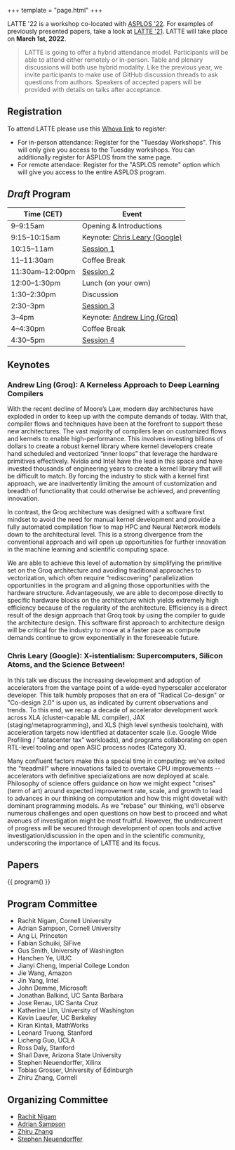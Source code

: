 +++
template = "page.html"
+++

LATTE '22 is a workshop co-located with [ASPLOS '22][asplos-22]. For examples
of previously presented papers, take a look at [LATTE '21][latte-21].
LATTE will take place on **March 1st, 2022**.

> LATTE is going to offer a hybrid attendance model. Participants will be able to attend either remotely or in-person. Table and plenary discussions will both use hybrid modality. Like the previous year, we invite participants to make use of GitHub discussion threads to ask questions from authors. Speakers of accepted papers will be provided with details on talks after acceptance.

## Registration

To attend LATTE please use this [Whova link][whova] to register:
- For in-person attendance: Register for the "Tuesday Workshops". This will only give you access to the Tuesday workshops. You can additionally register for ASPLOS from the same page.
- For remote attendace: Register for the "ASPLOS remote" option which will give you access to the entire ASPLOS program.


## *Draft* Program

| Time (CET) | Event |
|-------------|-------|
| 9–9:15am | Opening & Introductions |
| 9:15–10:15am | Keynote: [Chris Leary (Google)](#chris-leary-google-x-istentialism-supercomputers-silicon-atoms-and-the-science-between) |
| 10:15–11am | [Session 1](#session-1) |
| 11–11:30am | Coffee Break |
| 11:30am–12:00pm | [Session 2](#session-2) |
| 12:00–1:30pm | Lunch (on your own) |
| 1:30–2:30pm | Discussion |
| 2:30–3pm | [Session 3](#session-3) |
| 3–4pm | Keynote: [Andrew Ling (Groq)](#andrew-ling-groq-a-kerneless-approach-to-deep-learning-compilers) |
| 4–4:30pm | Coffee Break |
| 4:30–5pm | [Session 4](#session-4) |

## Keynotes

### Andrew Ling (Groq): A Kerneless Approach to Deep Learning Compilers

With the recent decline of Moore’s Law, modern day architectures have exploded in order to keep up with the compute demands of today. With that, compiler flows and techniques have been at the forefront to support these new architectures.  The vast majority of compilers lean on customized flows and kernels to enable high-performance. This involves investing billions of dollars to create a robust kernel library where kernel developers create hand scheduled and vectorized “inner loops” that leverage the hardware primitives effectively.  Nvidia and Intel have the lead in this space and have invested thousands of engineering years to create a kernel library that will be difficult to match. By forcing the industry to stick with a kernel first approach, we are inadvertently limiting the amount of customization and breadth of functionality that could otherwise be achieved, and preventing innovation.

In contrast, the Groq architecture was designed with a software first mindset to avoid the need for manual kernel development and provide a fully automated compilation flow to map HPC and Neural Network models down to the architectural level. This is a strong divergence from the conventional approach and will open up opportunities for further innovation in the machine learning and scientific computing space.

We are able to achieve this level of automation by simplifying the primitive set on the Groq architecture and avoiding traditional approaches to vectorization, which often require “rediscovering” parallelization opportunities in the program and aligning those opportunities with the hardware structure.  Advantageously, we are able to decompose directly to specific hardware blocks on the architecture which yields extremely high efficiency because of the regularity of the architecture. Efficiency is a direct result of the design approach that Groq took by using the compiler to guide the architecture design. This software first approach to architecture design will be critical for the industry to move at a faster pace as compute demands continue to grow exponentially in the foreseeable future.

### Chris Leary (Google): X-istentialism: Supercomputers, Silicon Atoms, and the Science Between!

In this talk we discuss the increasing development and adoption of accelerators from the vantage point of a wide-eyed hyperscaler accelerator developer. This talk humbly proposes that an era of "Radical Co-design" or "Co-design 2.0" is upon us, as indicated by current observations and trends. To this end, we recap a decade of accelerator development work across XLA (cluster-capable ML compiler), JAX (staging/metaprogramming), and XLS (high level synthesis toolchain), with acceleration targets now identified at datacenter scale (i.e. Google Wide Profiling / "datacenter tax" workloads), and programs collaborating on open RTL-level tooling and open ASIC process nodes (Category X).

Many confluent factors make this a special time in computing: we've exited the "treadmill" where innovations failed to overtake CPU improvements -- accelerators with definitive specializations are now deployed at scale. Philosophy of science offers guidance on how we might expect "crises" (term of art) around expected improvement rate, scale, and growth to lead to advances in our thinking on computation and how this might dovetail with dominant programming models. As we "rebase" our thinking, we'll observe numerous challenges and open questions on how best to proceed and what avenues of investigation might be most fruitful. However, the undercurrent of progress will be secured through development of open tools and active investigation/discussion in the open and in the scientific community, underscoring the importance of LATTE and its focus.



## Papers

{{ program() }}


<div class="committee">

<div class="pc">
<h2> Program Committee </h2>

- Rachit Nigam, Cornell University
- Adrian Sampson, Cornell University
- Ang Li, Princeton
- Fabian Schuiki, SiFive
- Gus Smith, University of Washington
- Hanchen Ye, UIUC
- Jianyi Cheng, Imperial College London
- Jie Wang, Amazon
- Jin Yang, Intel
- John Demme, Microsoft
- Jonathan Balkind, UC Santa Barbara
- Jose Renau, UC Santa Cruz
- Katherine Lim, University of Washington
- Kevin Laeufer, UC Berkeley
- Kiran Kintali, MathWorks
- Leonard Truong, Stanford
- Licheng Guo, UCLA
- Ross Daly, Stanford
- Shail Dave, Arizona State University
- Stephen Neuendorffer, Xilinx
- Tobias Grosser, University of Edinburgh
- Zhiru Zhang, Cornell

</div>

<div class="organization">
<h2> Organizing Committee </h2>

- [Rachit Nigam](https://rachitnigam.com)
- [Adrian Sampson](https://adriansampson.net)
- [Zhiru Zhang](https://www.csl.cornell.edu/~zhiruz/)
- [Stephen Neuendorffer](https://sites.google.com/site/sneuendorffer/)

</div>
</div>

[snapl]: http://cs.brown.edu/~sk/Memos/Conference-Discussion-Format/
[hotcrp]: https://latte.cs.cornell.edu/
[sigplanconf]: https://www.acm.org/binaries/content/assets/publications/consolidated-tex-template/acmart.pdf
[asplos-22]: https://asplos-conference.org/
[latte-21]: https://capra.cs.cornell.edu/latte21/
[format-example]: https://github.com/cucapra/latte22/tree/main/camera-ready
[groq]: https://groq.com/
[whova]: https://whova.com/portal/registration/aicas_202202/
[asplos-reg]: https://whova.com/portal/registration/aicas_202202/
